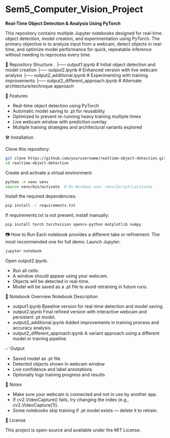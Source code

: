 # Sem5_Computer_Vision_Project

**Real-Time Object Detection & Analysis Using PyTorch**

This repository contains multiple Jupyter notebooks designed for real-time object detection, model creation, and experimentation using PyTorch. The primary objective is to analyze input from a webcam, detect objects in real-time, and optimize model performance for quick, repeatable inference without needing to reprocess every time.

📁 Repository Structure
.
├── output1.ipynb                        # Initial object detection and model creation
├── output2.ipynb                        # Enhanced version with live webcam analysis
├── output2_additional.ipynb            # Experimenting with training improvements
├── output2_different_approach.ipynb    # Alternate architecture/technique approach

🚀 Features

- Real-time object detection using PyTorch 
- Automatic model saving to .pt for reusability
- Optimized to prevent re-running heavy training multiple times
- Live webcam window with prediction overlay
- Multiple training strategies and architectural variants explored

🛠️ Installation

Clone this repository:
```bash
git clone https://github.com/yourusername/realtime-object-detection.git
cd realtime-object-detection
```
Create and activate a virtual environment:
```bash
python -m venv venv
source venv/bin/activate  # On Windows use: venv\Scripts\activate
```
Install the required dependencies:
```bash
pip install -r requirements.txt
```
If requirements.txt is not present, install manually:
```bash
pip install torch torchvision opencv-python matplotlib numpy
```
📷 How to Run
Each notebook provides a different take or refinement. The most recommended one for full demo:
Launch Jupyter:
```bash
jupyter notebook
```

Open output2.ipynb.
- Run all cells:
- A window should appear using your webcam.
- Objects will be detected in real-time.
- Model will be saved as a .pt file to avoid retraining in future runs.

📓 Notebook Overview
Notebook	Description
- output1.ipynb	Baseline version for real-time detection and model saving.
- output2.ipynb	Final refined version with interactive webcam and persistent .pt model.
- output2_additional.ipynb	Added improvements in training process and accuracy analysis.
- output2_different_approach.ipynb	A variant approach using a different model or training pipeline.

✅ Output
- Saved model as .pt file
- Detected objects shown in webcam window
- Live confidence and label annotations
- Optionally logs training progress and results

📌 Notes
- Make sure your webcam is connected and not in use by another app.
- If cv2.VideoCapture() fails, try changing the index (e.g., cv2.VideoCapture(1)).
- Some notebooks skip training if .pt model exists — delete it to retrain.

📝 License

This project is open-source and available under the MIT License.
